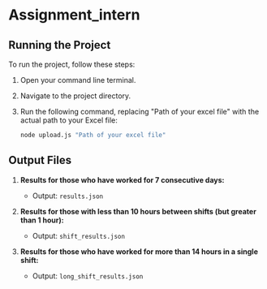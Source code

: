 # Assignment_intern


## Running the Project

To run the project, follow these steps:

1. Open your command line terminal.

2. Navigate to the project directory.

3. Run the following command, replacing "Path of your excel file" with the actual path to your Excel file:

   ```bash
   node upload.js "Path of your excel file"

## Output Files

1. **Results for those who have worked for 7 consecutive days:**
   - Output: `results.json`

2. **Results for those with less than 10 hours between shifts (but greater than 1 hour):**
   - Output: `shift_results.json`

3. **Results for those who have worked for more than 14 hours in a single shift:**
   - Output: `long_shift_results.json`


